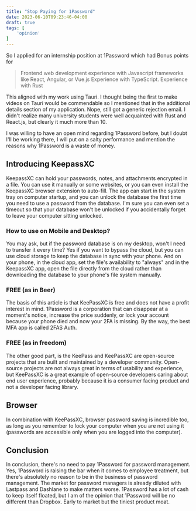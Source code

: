 ```yaml
---
title: "Stop Paying for 1Password"
date: 2023-06-10T09:23:46-04:00
draft: true
tags: [
    'opinion'
]
---
```


So I applied for an internship position at 1Password which had Bonus points for

> Frontend web development experience with Javascript frameworks like React, Angular, or Vue.js
> Experience with TypeScript.
> Experience with Rust

This aligned with my work using Tauri. I thought being the first to make videos on Tauri would be commendable so I mentioned that in the additional details section of my application. Nope, still got a generic rejection email. I didn't realize many university students were well acquainted with Rust and React.js, but clearly it much more than 10.

I was willing to have an open mind regarding 1Password before, but I doubt I'll be working there, I will put on a salty performance and mention the reasons why 1Password is a waste of money.

## Introducing KeepassXC

KeepassXC can hold your passwords, notes, and attachments encrypted in a file. You can use it manually or some websites, or you can even install the KeepassXC browser extension to auto-fill. The app can start in the system tray on computer startup, and you can unlock the database the first time you need to use a password from the database. I'm sure you can even set a timeout so that your database won't be unlocked if you accidentally forget to leave your computer sitting unlocked.

### How to use on Mobile and Desktop?

You may ask, but if the password database is on my desktop, won't I need to transfer it every time? Yes if you want to bypass the cloud, but you can use cloud storage to keep the database in sync with your phone. And on your phone, in the cloud app, set the file's availability to "always" and in the KeepassXC app, open the file directly from the cloud rather than downloading the database to your phone's file system manually.

### FREE (as in Beer)

The basis of this article is that KeePassXC is free and does not have a profit interest in mind. 1Password is a corporation that can disappear at a moment's notice, increase the price suddenly, or lock your account because your phone died and now your 2FA is missing. By the way, the best MFA app is called 2FAS Auth.

### FREE (as in freedom)

The other good part, is the KeePass and KeePassXC are open-source projects that are built and maintained by a developer community. Open-source projects are not always great in terms of usability and experience, but KeePassXC is a great example of open-source developers caring about end user experience, probably because it is a consumer facing product and not a developer facing library.

## Browser

In combination with KeePassXC, browser password saving is incredible too, as long as you remember to lock your computer when you are not using it (passwords are accessible only when you are logged into the computer).

## Conclusion

In conclusion, there's no need to pay 1Password for password management. Yes, 1Password is raising the bar when it comes to employee treatment, but there's absolutely no reason to be in the business of password management. The market for password managers is already diluted with Lastpass and Dashlane to make matters worse. 1Password has a lot of cash to keep itself floated, but I am of the opinion that 1Password will be no different than Dropbox. Early to market but the tiniest product moat.
